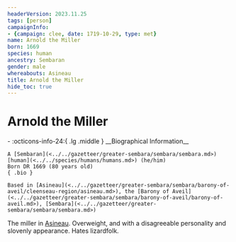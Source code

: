 ```yaml
---
headerVersion: 2023.11.25
tags: [person]
campaignInfo:
- {campaign: clee, date: 1719-10-29, type: met}
name: Arnold the Miller
born: 1669
species: human
ancestry: Sembaran
gender: male
whereabouts: Asineau
title: Arnold the Miller
hide_toc: true
---
```


# Arnold the Miller
<div class="grid cards ext-narrow-margin ext-one-column" markdown>
- :octicons-info-24:{ .lg .middle } __Biographical Information__

    A [Sembaran](<../../gazetteer/greater-sembara/sembara/sembara.md>) [human](<../../species/humans/humans.md>) (he/him)  
    Born DR 1669 (80 years old)  
    { .bio }

    Based in [Asineau](<../../gazetteer/greater-sembara/sembara/barony-of-aveil/cleenseau-region/asineau.md>), the [Barony of Aveil](<../../gazetteer/greater-sembara/sembara/barony-of-aveil/barony-of-aveil.md>), [Sembara](<../../gazetteer/greater-sembara/sembara/sembara.md>)
</div>



The miller in [Asineau](<../../gazetteer/greater-sembara/sembara/barony-of-aveil/cleenseau-region/asineau.md>). Overweight, and with a disagreeable personality and slovenly appearance. Hates lizardfolk. 